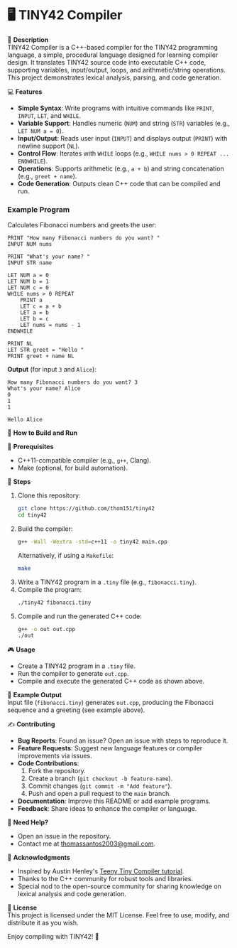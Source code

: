 # 🖥️ TINY42 Compiler

📖 **Description**  
TINY42 Compiler is a C++-based compiler for the TINY42 programming language, a simple, procedural language designed for learning compiler design. It translates TINY42 source code into executable C++ code, supporting variables, input/output, loops, and arithmetic/string operations. This project demonstrates lexical analysis, parsing, and code generation.

💻 **Features**  
- **Simple Syntax**: Write programs with intuitive commands like `PRINT`, `INPUT`, `LET`, and `WHILE`.  
- **Variable Support**: Handles numeric (`NUM`) and string (`STR`) variables (e.g., `LET NUM a = 0`).  
- **Input/Output**: Reads user input (`INPUT`) and displays output (`PRINT`) with newline support (`NL`).  
- **Control Flow**: Iterates with `WHILE` loops (e.g., `WHILE nums > 0 REPEAT ... ENDWHILE`).  
- **Operations**: Supports arithmetic (e.g., `a + b`) and string concatenation (e.g., `greet + name`).  
- **Code Generation**: Outputs clean C++ code that can be compiled and run.  

### Example Program  
Calculates Fibonacci numbers and greets the user:  
```tiny42
PRINT "How many Fibonacci numbers do you want? "
INPUT NUM nums

PRINT "What's your name? "
INPUT STR name

LET NUM a = 0
LET NUM b = 1
LET NUM c = 0
WHILE nums > 0 REPEAT
    PRINT a
    LET c = a + b
    LET a = b
    LET b = c
    LET nums = nums - 1
ENDWHILE

PRINT NL
LET STR greet = "Hello "
PRINT greet + name NL
```

**Output** (for input `3` and `Alice`):  
```
How many Fibonacci numbers do you want? 3
What's your name? Alice
0
1
1

Hello Alice
```

🚀 **How to Build and Run**  

📄 **Prerequisites**  
- C++11-compatible compiler (e.g., `g++`, Clang).  
- Make (optional, for build automation).  

🦵 **Steps**  
1. Clone this repository:  
   ```bash
   git clone https://github.com/thom151/tiny42
   cd tiny42
   ```
2. Build the compiler:  
   ```bash
   g++ -Wall -Wextra -std=c++11 -o tiny42 main.cpp
   ```
   Alternatively, if using a `Makefile`:  
   ```bash
   make
   ```
3. Write a TINY42 program in a `.tiny` file (e.g., `fibonacci.tiny`).  
4. Compile the program:  
   ```bash
   ./tiny42 fibonacci.tiny
   ```
5. Compile and run the generated C++ code:  
   ```bash
   g++ -o out out.cpp
   ./out
   ```

🎮 **Usage**  
- Create a TINY42 program in a `.tiny` file.  
- Run the compiler to generate `out.cpp`.  
- Compile and execute the generated C++ code as shown above.  

🎥 **Example Output**  
Input file (`fibonacci.tiny`) generates `out.cpp`, producing the Fibonacci sequence and a greeting (see example above).

✍️ **Contributing**  
- **Bug Reports**: Found an issue? Open an issue with steps to reproduce it.  
- **Feature Requests**: Suggest new language features or compiler improvements via issues.  
- **Code Contributions**:  
  1. Fork the repository.  
  2. Create a branch (`git checkout -b feature-name`).  
  3. Commit changes (`git commit -m "Add feature"`).  
  4. Push and open a pull request to the `main` branch.  
- **Documentation**: Improve this README or add example programs.  
- **Feedback**: Share ideas to enhance the compiler or language.  

🤝 **Need Help?**  
- Open an issue in the repository.  
- Contact me at [thomassantos2003@gmail.com](mailto:thomassantos2003@gmail.com).  

🙏 **Acknowledgments**  
- Inspired by Austin Henley's [Teeny Tiny Compiler tutorial](https://austinhenley.com/blog/teenytinycompiler1.html).  
- Thanks to the C++ community for robust tools and libraries.  
- Special nod to the open-source community for sharing knowledge on lexical analysis and code generation.  

📜 **License**  
This project is licensed under the MIT License. Feel free to use, modify, and distribute it as you wish.

Enjoy compiling with TINY42! 🎉

